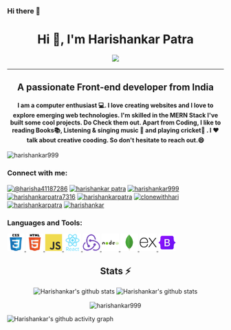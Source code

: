 ### Hi there 👋

<!--
**Harishankar999/Harishankar999** is a ✨ _special_ ✨ repository because its `README.md` (this file) appears on your GitHub profile.

Here are some ideas to get you started:

- 🔭 I’m currently working on ...
- 🌱 I’m currently learning ...
- 👯 I’m looking to collaborate on ...
- 🤔 I’m looking for help with ...
- 💬 Ask me about ...
- 📫 How to reach me: ...
- 😄 Pronouns: ...
- ⚡ Fun fact: ...
-->
<h1 align="center">Hi 👋, I'm Harishankar Patra</h1>
<p align="center"><img height="250px" src="https://camo.githubusercontent.com/e0e846e61b507788af6c1e3a0475478cebe5d77418d21365ae6d104a4a8e0993/68747470733a2f2f692e696d6775722e636f6d2f373939793541332e706e67"/></p>
<hr/>
<h2 align="center">A passionate Front-end developer from India</h2>
<h4 align="center">I am a computer enthusiast 💻. I love creating websites and I love to explore emerging web technologies. I'm skilled in the MERN Stack I've built some cool projects. Do Check them out. Apart from Coding, I like to reading Books📚, Listening & singing music 🎵 and playing cricket🏏 . I ❤️ talk about creative cooding. So don't hesitate to reach out.😄</h4>
<p align="left"> <img src="https://komarev.com/ghpvc/?username=harishankar999&label=Profile%20views&color=0e75b6&style=flat" alt="harishankar999" /> </p>


<h3 align="left">Connect with me:</h3>
<p align="left">
<a href="https://twitter.com/@harisha41187286" target="blank"><img align="center" src="https://raw.githubusercontent.com/rahuldkjain/github-profile-readme-generator/master/src/images/icons/Social/twitter.svg" alt="@harisha41187286" height="30" width="40" /></a>
<a href="https://linkedin.com/in/harishankar patra" target="blank"><img align="center" src="https://raw.githubusercontent.com/rahuldkjain/github-profile-readme-generator/master/src/images/icons/Social/linked-in-alt.svg" alt="harishankar patra" height="30" width="40" /></a>
<a href="https://codesandbox.com/harishankar999" target="blank"><img align="center" src="https://raw.githubusercontent.com/rahuldkjain/github-profile-readme-generator/master/src/images/icons/Social/codesandbox.svg" alt="harishankar999" height="30" width="40" /></a>
<a href="https://instagram.com/harishankarpatra7316" target="blank"><img align="center" src="https://raw.githubusercontent.com/rahuldkjain/github-profile-readme-generator/master/src/images/icons/Social/instagram.svg" alt="harishankarpatra7316" height="30" width="40" /></a>
<a href="https://medium.com/harishankarpatra" target="blank"><img align="center" src="https://raw.githubusercontent.com/rahuldkjain/github-profile-readme-generator/master/src/images/icons/Social/medium.svg" alt="harishankarpatra" height="30" width="40" /></a>
<a href="https://www.youtube.com/c/clonewithhari" target="blank"><img align="center" src="https://raw.githubusercontent.com/rahuldkjain/github-profile-readme-generator/master/src/images/icons/Social/youtube.svg" alt="clonewithhari" height="30" width="40" /></a>
<a href="https://www.hackerrank.com/harishankarpatra" target="blank"><img align="center" src="https://raw.githubusercontent.com/rahuldkjain/github-profile-readme-generator/master/src/images/icons/Social/hackerrank.svg" alt="harishankarpatra" height="30" width="40" /></a>
<a href="https://www.leetcode.com/harishankar" target="blank"><img align="center" src="https://raw.githubusercontent.com/rahuldkjain/github-profile-readme-generator/master/src/images/icons/Social/leet-code.svg" alt="harishankar" height="30" width="40" /></a>
</p>

<h3 align="left">Languages and Tools:</h3>
<p align="left"> <a href="https://www.w3schools.com/css/" target="_blank" rel="noreferrer"> <img src="https://raw.githubusercontent.com/devicons/devicon/master/icons/css3/css3-original-wordmark.svg" alt="css3" width="40" height="40"/> </a> <a href="https://www.w3.org/html/" target="_blank" rel="noreferrer"> <img src="https://raw.githubusercontent.com/devicons/devicon/master/icons/html5/html5-original-wordmark.svg" alt="html5" width="40" height="40"/> </a> <a href="https://developer.mozilla.org/en-US/docs/Web/JavaScript" target="_blank" rel="noreferrer"> <img src="https://raw.githubusercontent.com/devicons/devicon/master/icons/javascript/javascript-original.svg" alt="javascript" width="40" height="40"/> </a>  <a href="https://reactjs.org/" target="_blank" rel="noreferrer"> <img src="https://raw.githubusercontent.com/devicons/devicon/master/icons/react/react-original-wordmark.svg" alt="react" width="40" height="40"/> </a><a href="https://www.redux.org/" target="_blank" rel="noreferrer"> <img src="https://raw.githubusercontent.com/devicons/devicon/master/icons/redux/redux-original.svg" alt="linux" width="40" height="40"/> </a><a href="https://nodejs.org" target="_blank" rel="noreferrer"> <img src="https://raw.githubusercontent.com/devicons/devicon/master/icons/nodejs/nodejs-original-wordmark.svg" alt="nodejs" width="40" height="40"/> </a><a href="https://www.mongodb.org/" target="_blank" rel="noreferrer"> <img src="https://raw.githubusercontent.com/devicons/devicon/master/icons/mongodb/mongodb-original.svg" alt="linux" width="40" height="40"/> </a><a href="https://www.express.org/" target="_blank" rel="noreferrer"> <img src="https://raw.githubusercontent.com/devicons/devicon/master/icons/express/express-original.svg" alt="linux" width="40" height="40"/> </a>
  <a href="https://www.chakra.org/" target="_blank" rel="noreferrer"> <img src="https://raw.githubusercontent.com/devicons/devicon/master/icons/bootstrap/bootstrap-original.svg" alt="linux" width="40" height="40"/> </a>
</p>


<h2 align="center"> Stats ⚡</h2>

<p height="30px"></p>
<p align="center" >
 <img width="400" height="auto" alt="Harishankar's github stats" src="https://github-readme-stats.vercel.app/api?username=Harishankar999&amp;show_icons=true&amp;theme=algolia&amp;count_private=true" style="max-width: 100%;">

<img width="400" height="auto" alt="Harishankar's github stats" src="https://github-readme-streak-stats.herokuapp.com/?user=harishankar999&amp;show_icons=true&amp;theme=algolia&amp;count_private=true" style="max-width: 100%;">
</p>


<p align="center">
  <img align="center" src="https://github-readme-stats.vercel.app/api/top-langs?username=harishankar999&amp;theme=algolia&show_icons=true&locale=en&layout=compact" alt="harishankar999" /></p>


<p><img alt="Harishankar's github activity graph" src="https://activity-graph.herokuapp.com/graph?username=Harishankar999&amp;theme=react-dark" style="max-width: 100%;"></p>
